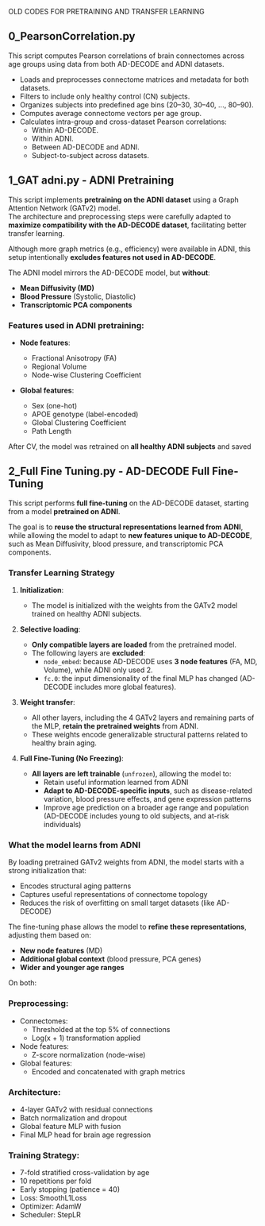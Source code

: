 OLD CODES FOR PRETRAINING AND TRANSFER LEARNING


## 0_PearsonCorrelation.py

This script computes Pearson correlations of brain connectomes across age groups using data from both AD-DECODE and ADNI datasets.

- Loads and preprocesses connectome matrices and metadata for both datasets.
- Filters to include only healthy control (CN) subjects.
- Organizes subjects into predefined age bins (20–30, 30–40, ..., 80–90).
- Computes average connectome vectors per age group.
- Calculates intra-group and cross-dataset Pearson correlations:
  - Within AD-DECODE.
  - Within ADNI.
  - Between AD-DECODE and ADNI.
  - Subject-to-subject across datasets.

## 1_GAT adni.py - ADNI Pretraining 

This script implements **pretraining on the ADNI dataset** using a Graph Attention Network (GATv2) model.  
The architecture and preprocessing steps were carefully adapted to **maximize compatibility with the AD-DECODE dataset**, facilitating better transfer learning.

Although more graph metrics (e.g., efficiency) were available in ADNI, this setup intentionally **excludes features not used in AD-DECODE**.

The ADNI model mirrors the AD-DECODE model, but **without**:
 - **Mean Diffusivity (MD)**  
 - **Blood Pressure** (Systolic, Diastolic)  
 - **Transcriptomic PCA components**

###  Features used in ADNI pretraining:

- **Node features**:
  - Fractional Anisotropy (FA)
  - Regional Volume
  - Node-wise Clustering Coefficient

- **Global features**:
  - Sex (one-hot)
  - APOE genotype (label-encoded)
  - Global Clustering Coefficient
  - Path Length


After CV, the model was retrained on **all healthy ADNI subjects** and saved 



## 2_Full Fine Tuning.py - AD-DECODE Full Fine-Tuning 

This script performs **full fine-tuning** on the AD-DECODE dataset, starting from a model **pretrained on ADNI**.

The goal is to **reuse the structural representations learned from ADNI**, while allowing the model to adapt to **new features unique to AD-DECODE**, such as Mean Diffusivity, blood pressure, and transcriptomic PCA components.



### Transfer Learning Strategy

1. **Initialization**:
   - The model is initialized with the weights from the GATv2 model trained on healthy ADNI subjects.

2. **Selective loading**:
   - **Only compatible layers are loaded** from the pretrained model.
   - The following layers are **excluded**:
     - `node_embed`: because AD-DECODE uses **3 node features** (FA, MD, Volume), while ADNI only used 2.
     - `fc.0`: the input dimensionality of the final MLP has changed (AD-DECODE includes more global features).

3. **Weight transfer**:
   - All other layers, including the 4 GATv2 layers and remaining parts of the MLP, **retain the pretrained weights** from ADNI.
   - These weights encode generalizable structural patterns related to healthy brain aging.

4. **Full Fine-Tuning (No Freezing)**:
   - **All layers are left trainable** (`unfrozen`), allowing the model to:
     - Retain useful information learned from ADNI
     - **Adapt to AD-DECODE-specific inputs**, such as disease-related variation, blood pressure effects, and gene expression patterns
     - Improve age prediction on a broader age range and population (AD-DECODE includes young to old subjects, and at-risk individuals)



###  What the model learns from ADNI

By loading pretrained GATv2 weights from ADNI, the model starts with a strong initialization that:

- Encodes structural aging patterns 
- Captures useful representations of connectome topology 
- Reduces the risk of overfitting on small target datasets (like AD-DECODE)

The fine-tuning phase allows the model to **refine these representations**, adjusting them based on:

- **New node features** (MD)
- **Additional global context** (blood pressure, PCA genes)
- **Wider and younger age ranges**







On both:

###  Preprocessing:

- Connectomes:
  - Thresholded at the top 5% of connections
  - Log(x + 1) transformation applied
- Node features:
  - Z-score normalization (node-wise)
- Global features:
  - Encoded and concatenated with graph metrics

###  Architecture:

- 4-layer GATv2 with residual connections  
- Batch normalization and dropout  
- Global feature MLP with fusion  
- Final MLP head for brain age regression

###  Training Strategy:

- 7-fold stratified cross-validation by age  
- 10 repetitions per fold  
- Early stopping (patience = 40)  
- Loss: SmoothL1Loss  
- Optimizer: AdamW  
- Scheduler: StepLR  

